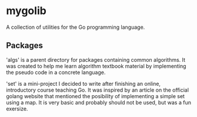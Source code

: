 # mygolib
A collection of utilities for the Go programming language.

## Packages
'algs' is a parent directory for packages containing common algorithms.
It was created to help me learn algorithm textbook material by implementing the pseudo code in a concrete language.

'set' is a mini-project I decided to write after finishing an online, introductory course teaching Go.
It was inspired by an article on the official golang website that mentioned the posibility of implementing a simple set using a map.
It is very basic and probably should not be used, but was a fun exersize.
